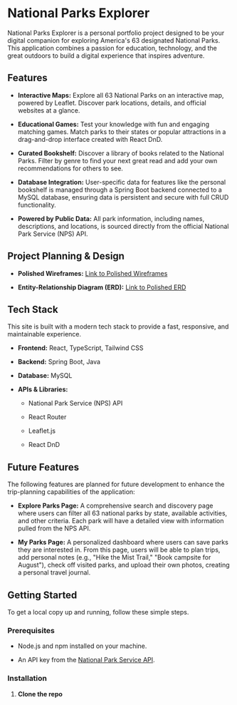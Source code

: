 # National Parks Explorer

National Parks Explorer is a personal portfolio project designed to be your digital companion for exploring America's 63 designated National Parks. This application combines a passion for education, technology, and the great outdoors to build a digital experience that inspires adventure.

## Features

* **Interactive Maps:** Explore all 63 National Parks on an interactive map, powered by Leaflet. Discover park locations, details, and official websites at a glance.

* **Educational Games:** Test your knowledge with fun and engaging matching games. Match parks to their states or popular attractions in a drag-and-drop interface created with React DnD.

* **Curated Bookshelf:** Discover a library of books related to the National Parks. Filter by genre to find your next great read and add your own recommendations for others to see.

* **Database Integration:** User-specific data for features like the personal bookshelf is managed through a Spring Boot backend connected to a MySQL database, ensuring data is persistent and secure with full CRUD functionality.

* **Powered by Public Data:** All park information, including names, descriptions, and locations, is sourced directly from the official National Park Service (NPS) API.

## Project Planning & Design

* **Polished Wireframes:** [Link to Polished Wireframes](https://www.figma.com/board/jHZ4IzxmYTfHrVcxSj6Jo1/National-Parks-Explorer-Updated-Wireframes?node-id=0-1&p=f&t=XxDyGPlQ2JZGfOxW-0)


* **Entity-Relationship Diagram (ERD):** [Link to Polished ERD](https://www.figma.com/board/8XXVZlcd3bWvOlJSUqFuf4/ERD?node-id=0-1&p=f&t=KKCkIZPtfMIM4fBZ-0)


## Tech Stack

This site is built with a modern tech stack to provide a fast, responsive, and maintainable experience.

* **Frontend:** React, TypeScript, Tailwind CSS

* **Backend:** Spring Boot, Java

* **Database:** MySQL

* **APIs & Libraries:**

  * National Park Service (NPS) API

  * React Router

  * Leaflet.js

  * React DnD

## Future Features

The following features are planned for future development to enhance the trip-planning capabilities of the application:

* **Explore Parks Page:** A comprehensive search and discovery page where users can filter all 63 national parks by state, available activities, and other criteria. Each park will have a detailed view with information pulled from the NPS API.

* **My Parks Page:** A personalized dashboard where users can save parks they are interested in. From this page, users will be able to plan trips, add personal notes (e.g., "Hike the Mist Trail," "Book campsite for August"), check off visited parks, and upload their own photos, creating a personal travel journal.

## Getting Started

To get a local copy up and running, follow these simple steps.

### Prerequisites

* Node.js and npm installed on your machine.

* An API key from the [National Park Service API](https://www.nps.gov/subjects/developer/get-started.htm).

### Installation

1. **Clone the repo**
